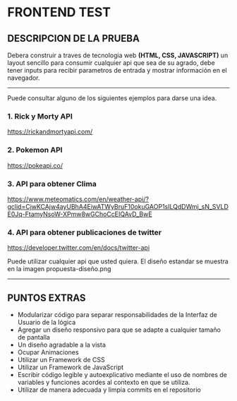 # **FRONTEND TEST**

## DESCRIPCION DE LA PRUEBA

Debera construir a traves de tecnologia web **(HTML, CSS, JAVASCRIPT)** un layout sencillo para consumir cualquier api
que sea de su agrado, debe tener inputs para recibir parametros de entrada y mostrar información en el navegador.

---

Puede consultar alguno de los siguientes ejemplos para darse una idea.

### 1. Rick y Morty API

https://rickandmortyapi.com/

### 2. Pokemon API

https://pokeapi.co/

### 3. API para obtener Clima

https://www.meteomatics.com/en/weather-api/?gclid=CjwKCAjw4ayUBhA4EiwATWyBruF10okuGAOP1sILQdDWmj_sN_SVLDE0Jq-FtamyNsoW-XPmw8wGChoCcEIQAvD_BwE

### 4. API para obtener publicaciones de twitter

https://developer.twitter.com/en/docs/twitter-api

Puede utilizar cualquier api que usted quiera.
El diseño estandar se muestra en la imagen propuesta-diseño.png

---

## **PUNTOS EXTRAS**

- Modularizar código para separar responsabilidades de la Interfaz de Usuario de la lógica
- Agregar un diseño responsivo para que se adapte a cualquier tamaño de pantalla
- Un diseño agradable a la vista
- Ocupar Animaciones
- Utilizar un Framework de CSS
- Utilizar un Framework de JavaScript
- Escribir código legible y autoexplicativo mediante el uso de nombres de variables y funciones acordes al contexto en que se utiliza.
- Utilizar de manera adecuada y limpia commits en el repositorio
